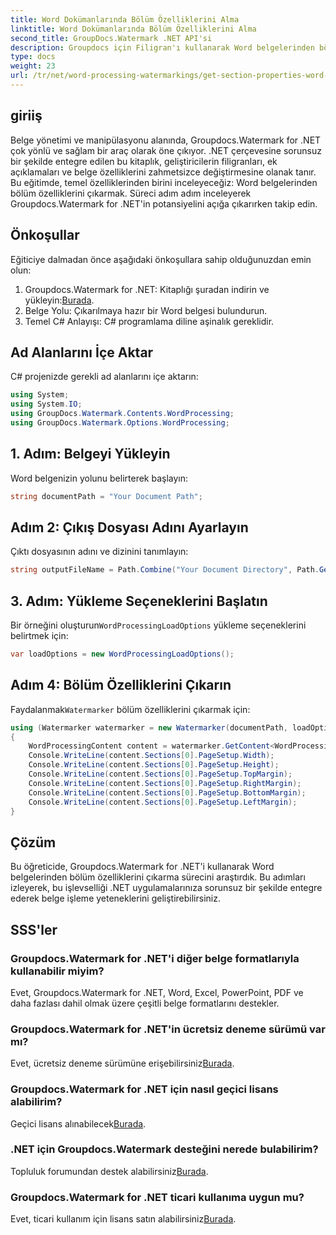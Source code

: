 ```yaml
---
title: Word Dokümanlarında Bölüm Özelliklerini Alma
linktitle: Word Dokümanlarında Bölüm Özelliklerini Alma
second_title: GroupDocs.Watermark .NET API'si
description: Groupdocs için Filigran'ı kullanarak Word belgelerinden bölüm özelliklerini nasıl çıkaracağınızı öğrenin. Belge işleme yeteneklerinizi zahmetsizce geliştirin.
type: docs
weight: 23
url: /tr/net/word-processing-watermarkings/get-section-properties-word-docs/
---
```

## giriiş
Belge yönetimi ve manipülasyonu alanında, Groupdocs.Watermark for .NET çok yönlü ve sağlam bir araç olarak öne çıkıyor. .NET çerçevesine sorunsuz bir şekilde entegre edilen bu kitaplık, geliştiricilerin filigranları, ek açıklamaları ve belge özelliklerini zahmetsizce değiştirmesine olanak tanır. Bu eğitimde, temel özelliklerinden birini inceleyeceğiz: Word belgelerinden bölüm özelliklerini çıkarmak. Süreci adım adım inceleyerek Groupdocs.Watermark for .NET'in potansiyelini açığa çıkarırken takip edin.
## Önkoşullar
Eğiticiye dalmadan önce aşağıdaki önkoşullara sahip olduğunuzdan emin olun:
1.  Groupdocs.Watermark for .NET: Kitaplığı şuradan indirin ve yükleyin:[Burada](https://releases.groupdocs.com/Watermark/net/).
2. Belge Yolu: Çıkarılmaya hazır bir Word belgesi bulundurun.
3. Temel C# Anlayışı: C# programlama diline aşinalık gereklidir.

## Ad Alanlarını İçe Aktar
C# projenizde gerekli ad alanlarını içe aktarın:
```csharp
using System;
using System.IO;
using GroupDocs.Watermark.Contents.WordProcessing;
using GroupDocs.Watermark.Options.WordProcessing;
```
## 1. Adım: Belgeyi Yükleyin
Word belgenizin yolunu belirterek başlayın:
```csharp
string documentPath = "Your Document Path";
```
## Adım 2: Çıkış Dosyası Adını Ayarlayın
Çıktı dosyasının adını ve dizinini tanımlayın:
```csharp
string outputFileName = Path.Combine("Your Document Directory", Path.GetFileName(documentPath));
```
## 3. Adım: Yükleme Seçeneklerini Başlatın
 Bir örneğini oluşturun`WordProcessingLoadOptions` yükleme seçeneklerini belirtmek için:
```csharp
var loadOptions = new WordProcessingLoadOptions();
```
## Adım 4: Bölüm Özelliklerini Çıkarın
 Faydalanmak`Watermarker` bölüm özelliklerini çıkarmak için:
```csharp
using (Watermarker watermarker = new Watermarker(documentPath, loadOptions))
{
    WordProcessingContent content = watermarker.GetContent<WordProcessingContent>();
    Console.WriteLine(content.Sections[0].PageSetup.Width);
    Console.WriteLine(content.Sections[0].PageSetup.Height);
    Console.WriteLine(content.Sections[0].PageSetup.TopMargin);
    Console.WriteLine(content.Sections[0].PageSetup.RightMargin);
    Console.WriteLine(content.Sections[0].PageSetup.BottomMargin);
    Console.WriteLine(content.Sections[0].PageSetup.LeftMargin);
}
```

## Çözüm
Bu öğreticide, Groupdocs.Watermark for .NET'i kullanarak Word belgelerinden bölüm özelliklerini çıkarma sürecini araştırdık. Bu adımları izleyerek, bu işlevselliği .NET uygulamalarınıza sorunsuz bir şekilde entegre ederek belge işleme yeteneklerini geliştirebilirsiniz.
## SSS'ler
### Groupdocs.Watermark for .NET'i diğer belge formatlarıyla kullanabilir miyim?
Evet, Groupdocs.Watermark for .NET, Word, Excel, PowerPoint, PDF ve daha fazlası dahil olmak üzere çeşitli belge formatlarını destekler.
### Groupdocs.Watermark for .NET'in ücretsiz deneme sürümü var mı?
 Evet, ücretsiz deneme sürümüne erişebilirsiniz[Burada](https://releases.groupdocs.com/).
### Groupdocs.Watermark for .NET için nasıl geçici lisans alabilirim?
 Geçici lisans alınabilecek[Burada](https://purchase.groupdocs.com/temporary-license/).
### .NET için Groupdocs.Watermark desteğini nerede bulabilirim?
 Topluluk forumundan destek alabilirsiniz[Burada](https://forum.groupdocs.com/c/watermark/19).
### Groupdocs.Watermark for .NET ticari kullanıma uygun mu?
 Evet, ticari kullanım için lisans satın alabilirsiniz[Burada](https://purchase.groupdocs.com/buy).